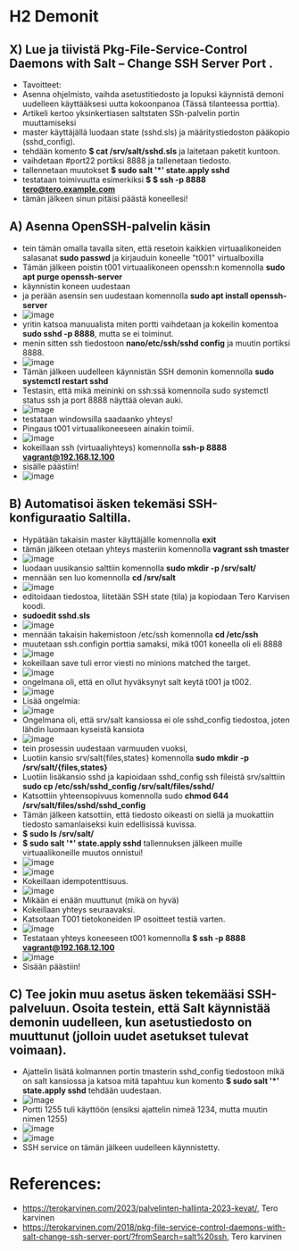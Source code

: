 # H2 Demonit

## X) Lue ja tiivistä Pkg-File-Service-Control Daemons with Salt – Change SSH Server Port .

- Tavoitteet:
- Asenna ohjelmisto, vaihda asetustitiedosto ja lopuksi käynnistä demoni uudelleen käyttääksesi uutta kokoonpanoa (Tässä tilanteessa porttia). 
- Artikeli kertoo yksinkertiasen saltstaten SSh-palvelin portin muuttamiseksi
- master käyttäjällä luodaan state (sshd.sls) ja määritystiedoston pääkopio (sshd_config). 
- tehdään komento **$ cat /srv/salt/sshd.sls** ja laitetaan paketit kuntoon. 
- vaihdetaan #port22 portiksi 8888 ja tallenetaan tiedosto.
- tallennetaan muutokset **$ sudo salt '*' state.apply sshd**
- testataan toimivuutta esimerkiksi **$ $ ssh -p 8888 tero@tero.example.com**
- tämän jälkeen sinun pitäisi päästä koneellesi!

## A) Asenna OpenSSH-palvelin käsin

- tein tämän omalla tavalla siten, että resetoin kaikkien virtuaalikoneiden salasanat **sudo passwd** ja kirjauduin koneelle "t001" virtualboxilla 
- Tämän jälkeen poistin t001 virtuaalikoneen openssh:n komennolla **sudo apt purge openssh-server**
- käynnistin koneen uudestaan
- ja perään asensin sen uudestaan komennolla **sudo apt install openssh-server**
- ![image](https://user-images.githubusercontent.com/105793201/230332776-e829e58b-fb4a-43e8-8c10-256d261cd81b.png)
- yritin katsoa manuualista miten portti vaihdetaan ja kokeilin komentoa **sudo sshd -p 8888**, mutta se ei toiminut.
- menin sitten ssh tiedostoon **nano/etc/ssh/sshd config** ja muutin portiksi 8888. 
- ![image](https://user-images.githubusercontent.com/105793201/230333864-473afefa-b115-4ff9-be4e-30105a3e3f27.png)
-	Tämän jälkeen uudelleen käynnistän SSH demonin komennolla **sudo systemctl restart sshd**
- Testasin, että mikä meininki on ssh:ssä komennolla sudo systemctl status ssh ja port 8888 näyttää olevan auki. 
- ![image](https://user-images.githubusercontent.com/105793201/230335015-3e4b0aeb-d3b4-4774-8c30-ada936afce30.png)
- testataan windowsilla saadaanko yhteys!
- Pingaus t001 virtuaalikoneeseen ainakin toimii.
- ![image](https://user-images.githubusercontent.com/105793201/230335224-34cebaf0-2c6e-4a51-94b4-c935bcf882bb.png)
- kokeillaan ssh (virtuaaliyhteys) komennolla **ssh-p 8888 vagrant@192.168.12.100**
- sisälle päästiin!
- ![image](https://user-images.githubusercontent.com/105793201/230335449-0dd06f43-c2a8-49c0-b2c9-9aaefb508b73.png)

## B) Automatisoi äsken tekemäsi SSH-konfiguraatio Saltilla.
- Hypätään takaisin master käyttäjälle komennolla **exit**
- tämän jälkeen otetaan yhteys masteriin komennolla **vagrant ssh tmaster**
- ![image](https://user-images.githubusercontent.com/105793201/230591855-66da64ef-405b-4f39-96c0-46be843f7598.png)
- luodaan uusikansio salttiin komennolla **sudo mkdir -p /srv/salt/**
- mennään sen luo komennolla **cd /srv/salt**
- ![image](https://user-images.githubusercontent.com/105793201/230592232-ea05a878-a869-4cab-bb1d-1d870804aed0.png)
- editoidaan tiedostoa, liitetään SSH state (tila) ja kopiodaan Tero Karvisen koodi.
- **sudoedit sshd.sls**
- ![image](https://user-images.githubusercontent.com/105793201/230592371-a2d2fc02-14d9-4283-b6dd-74f19cc99b9d.png)
- mennään takaisin hakemistoon /etc/ssh komennolla **cd /etc/ssh**
- muutetaan ssh.configin porttia samaksi, mikä t001 koneella oli eli 8888 
- ![image](https://user-images.githubusercontent.com/105793201/230593896-254659f8-3c8d-4e88-a498-46c4720e3340.png)
- kokeillaan save tuli error viesti no minions matched the target. 
- ![image](https://user-images.githubusercontent.com/105793201/230593972-75ba0974-41d3-4a5d-b21b-17c943a1f34d.png)
- ongelmana oli, että en ollut hyväksynyt salt keytä t001 ja t002. 
- ![image](https://user-images.githubusercontent.com/105793201/230793363-edbffc6b-68c6-4738-a54c-9b1e2c1148c3.png)
- Lisää ongelmia: 
- ![image](https://user-images.githubusercontent.com/105793201/230793499-92c134da-c2be-4ff2-981c-c878d0593db6.png)
- Ongelmana oli, että srv/salt kansiossa ei ole sshd_config tiedostoa, joten lähdin luomaan kyseistä kansiota
- ![image](https://user-images.githubusercontent.com/105793201/230793711-3b9b64d8-1897-42c6-9fee-f7b057b12635.png)
- tein prosessin uudestaan varmuuden vuoksi, 
- Luotiin kansio srv/salt{files,states} komennolla **sudo mkdir -p /srv/salt/{files,states}**
- Luotiin lisäkansio sshd ja kapioidaan sshd_config ssh fileistä srv/salttiin **sudo cp /etc/ssh/sshd_config /srv/salt/files/sshd/**
- Katsottiin yhteensopivuus komennolla sudo **chmod 644 /srv/salt/files/sshd/sshd_config**
- Tämän jälkeen katsottiin, että tiedosto oikeasti on siellä ja muokattiin tiedosto samanlaiseksi kuin edellisissä kuvissa. 
- **$ sudo ls /srv/salt/**
- **$ sudo salt '*' state.apply sshd** tallennuksen jälkeen muille virtuaalikoneille muutos onnistui!
- ![image](https://user-images.githubusercontent.com/105793201/230793872-c77d6f87-9c5c-4f6f-85df-5254dfa0d609.png)
- ![image](https://user-images.githubusercontent.com/105793201/230793878-90cd84e3-b32d-497f-9cbb-91313071e5c6.png)
- Kokeillaan idempotenttisuus.
- ![image](https://user-images.githubusercontent.com/105793201/230793890-bc4972ac-01fa-41ae-bb66-b57c9b86925b.png)
- Mikään ei enään muuttunut (mikä on hyvä)
- Kokeillaan yhteys seuraavaksi.
- Katsotaan T001 tietokoneiden IP osoitteet testiä varten.
- ![image](https://user-images.githubusercontent.com/105793201/230793992-b57f9c2f-257b-4442-9f8a-200f1c4dcaf8.png)
- Testataan yhteys koneeseen t001 komennolla **$ ssh -p 8888 vagrant@192.168.12.100**
- ![image](https://user-images.githubusercontent.com/105793201/230794446-ca7d2c97-0954-43b6-af6f-0ae1d3e4e29a.png)
- Sisään päästiin!
## C) Tee jokin muu asetus äsken tekemääsi SSH-palveluun. Osoita testein, että Salt käynnistää demonin uudelleen, kun asetustiedosto on muuttunut (jolloin uudet asetukset tulevat voimaan).
- Ajattelin lisätä kolmannen portin tmasterin sshd_config tiedostoon mikä on salt kansiossa ja katsoa mitä tapahtuu kun komento **$ sudo salt '*' state.apply sshd** tehdään uudestaan.
- ![image](https://user-images.githubusercontent.com/105793201/230852638-a0de2bf2-b202-440f-904f-360b6528c607.png)
- Portti 1255 tuli käyttöön (ensiksi ajattelin nimeä 1234, mutta muutin nimen 1255) 
- ![image](https://user-images.githubusercontent.com/105793201/230853277-ed7656fc-0fed-4b5e-8b18-f1f5d33565db.png)
- ![image](https://user-images.githubusercontent.com/105793201/230853316-55234a6b-89bf-4fca-be38-b080db0df84c.png)
- SSH service on tämän jälkeen uudelleen käynnistetty. 

# References:
- https://terokarvinen.com/2023/palvelinten-hallinta-2023-kevat/, Tero karvinen
- https://terokarvinen.com/2018/pkg-file-service-control-daemons-with-salt-change-ssh-server-port/?fromSearch=salt%20ssh, Tero karvinen


